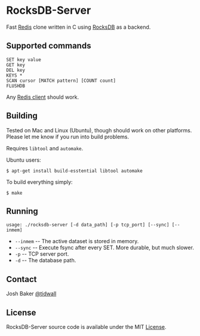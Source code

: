 # RocksDB-Server
Fast [Redis](https://redis.io/) clone written in C using [RocksDB](http://rocksdb.org/) as a backend. 

## Supported commands

```
SET key value
GET key
DEL key
KEYS *
SCAN cursor [MATCH pattern] [COUNT count]
FLUSHDB
```

Any [Redis client](https://redis.io/clients) should work.

## Building

Tested on Mac and Linux (Ubuntu), though should work on other platforms.
Please let me know if you run into build problems.

Requires `libtool` and `automake`.

Ubuntu users:
```
$ apt-get install build-esstential libtool automake
```

To build everything simply:

```
$ make
```

## Running

```
usage: ./rocksdb-server [-d data_path] [-p tcp_port] [--sync] [--inmem]
```
- `--inmem` -- The active dataset is stored in memory. 
- `--sync`  -- Execute fsync after every SET. More durable, but much slower.
- `-p`      -- TCP server port.
- `-d`      -- The database path.

## Contact
Josh Baker [@tidwall](http://twitter.com/tidwall)

## License
RocksDB-Server source code is available under the MIT [License](/LICENSE).
